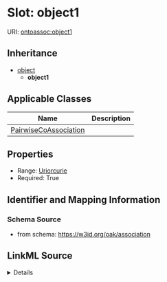# Slot: object1

URI: [ontoassoc:object1](https://w3id.org/oak/association/object1)




## Inheritance

* [object](object.md)
    * **object1**





## Applicable Classes

| Name | Description |
| --- | --- |
[PairwiseCoAssociation](PairwiseCoAssociation.md) | 






## Properties

* Range: [Uriorcurie](Uriorcurie.md)
* Required: True








## Identifier and Mapping Information







### Schema Source


* from schema: https://w3id.org/oak/association




## LinkML Source

<details>
```yaml
name: object1
from_schema: https://w3id.org/oak/association
rank: 1000
is_a: object
alias: object1
domain_of:
- PairwiseCoAssociation
range: uriorcurie
required: true

```
</details>